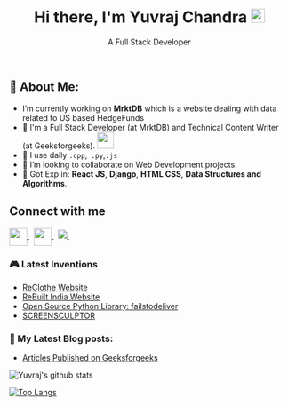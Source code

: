 <h1 align="center">Hi there, I'm Yuvraj Chandra <img src="https://media.giphy.com/media/hvRJCLFzcasrR4ia7z/giphy.gif" width="25px"></h1>  
  
<p align="center">A Full Stack Developer</p>

<br/>


## 🤵 About Me:
- I’m currently working on **MrktDB** which is a website dealing with data related to US based HedgeFunds
- 🏦 I'm a Full Stack Developer (at MrktDB) and Technical Content Writer (at Geeksforgeeks).
      <img src="https://media.giphy.com/media/WUlplcMpOCEmTGBtBW/giphy.gif" width="30">
- 🤔 I use daily `.cpp`,` .py`,`.js`
- 👯 I’m looking to collaborate on Web Development projects.  
- 💬 Got Exp in: **React JS**, **Django**, **HTML CSS**, **Data Structures and Algorithms**.

## Connect with me
  
<a href="https://www.linkedin.com/in/yuvraj-c-398465126/">
  <img align="center" height="32" width="32" src="https://cdn.jsdelivr.net/npm/simple-icons@v3/icons/linkedin.svg" />
</a>
&nbsp;
<a href="mailto:Singhyuvraj179@gmail.com">
  <img align="center" height="32" width="32" src="https://cdn.jsdelivr.net/npm/simple-icons@v3/icons/gmail.svg" />
</a>
&nbsp;
<a href="https://yuvrajchandra.github.io/My_Portfolio/">
  <img src="https://img.icons8.com/metro/26/000000/link.png"/>
</a>
&nbsp;
  
### 🎮 Latest Inventions
- [ReClothe Website](https://reclothe.webflow.io/)
- [ReBuilt India Website](https://rebuiltindia.com/)
- [Open Source Python Library: failstodeliver](https://pypi.org/project/failstodeliver/)
- [SCREENSCULPTOR](https://screensculptor.webflow.io/)

### 📕 My Latest Blog posts:
- [Articles Published on Geeksforgeeks](https://auth.geeksforgeeks.org/user/yuvraj_chandra/articles)

<!--
**Yuvrajchandra/Yuvrajchandra** is a ✨ _special_ ✨ repository because its `README.md` (this file) appears on your GitHub profile.

Here are some ideas to get you started:

- 🔭 I’m currently working on ...
- 🌱 I’m currently learning ...
- 👯 I’m looking to collaborate on ...
- 🤔 I’m looking for help with ...
- 💬 Ask me about ...
- 📫 How to reach me: ...
- 😄 Pronouns: ...
- ⚡ Fun fact: ...
-->

![Yuvraj's github stats](https://github-readme-stats.vercel.app/api?username=Yuvrajchandra&show_icons=true&theme=tokyonight)


[![Top Langs](https://github-readme-stats.vercel.app/api/top-langs/?username=Yuvrajchandra)](https://github.com/Yuvrajchandra/github-readme-stats)

